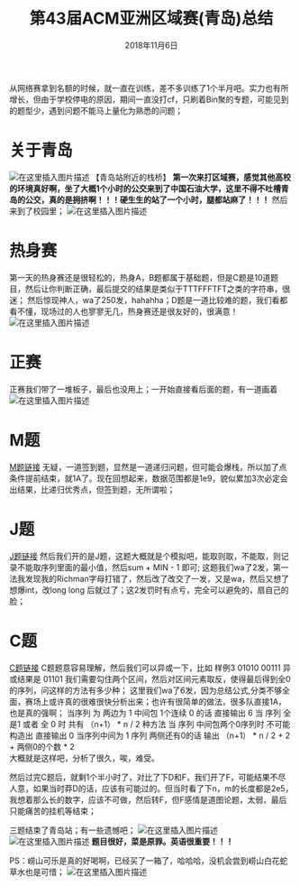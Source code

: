 ﻿---
title:  第43届ACM亚洲区域赛(青岛)总结
date: 2018年11月6日
tags:  -第43届ACM亚洲区域赛
categories: 比赛总结
---
从网络赛拿到名额的时候，就一直在训练，差不多训练了1个半月吧。实力也有所增长，但由于学校停电的原因，期间一直没打cf，只刷着Bin聚的专题，可能见到的题型少，遇到问题不能马上量化为熟悉的问题；

# 关于青岛
![在这里插入图片描述](/image/第43届ACM亚洲区域赛[青岛]/栈桥.jpg)
        【青岛站附近的栈桥】
<escape><!-- more --></escape>
**第一次来打区域赛，感觉其他高校的环境真好啊，坐了大概1个小时的公交来到了中国石油大学，这里不得不吐槽青岛的公交，真的是拥挤啊！！！硬生生的站了一个小时，腿都站麻了！！！**
然后来到了校园里；
![在这里插入图片描述](/image/第43届ACM亚洲区域赛[青岛]/创造太阳.jpg)
# 热身赛
第一天的热身赛还是很轻松的，热身A，B题都属于基础题，但是C题是10道题目，然后让你判断正确，最后提交的结果是类似于TTTFFFTFT之类的字符串，很迷；
然后惊现神人，wa了250发，hahahha；D题是一道比较难的题，我们看都看不懂，现场过的人也寥寥无几，热身赛还是很友好的，很满意！
![在这里插入图片描述](/image/第43届ACM亚洲区域赛[青岛]/wa250发.jpg)

# 正赛
正赛我们带了一堆板子，最后也没用上；一开始直接看后面的题，有一道画着
![在这里插入图片描述](/image/第43届ACM亚洲区域赛[青岛]/签到.png)

# M题
[M题链接][1]
无疑，一道签到题，显然是一道递归问题，但可能会爆栈，所以加了点条件提前结束，就1A了。现在回想起来，数据范围都是1e9，貌似累加3次必定会出结果，比递归优秀点，但签到题，无所谓啦；

# J题
[J题链接][2]
然后我们开的是J题，这题大概就是个模拟吧，能取则取，不能取，则记录不能取序列里面的最小值，然后sum + MIN - 1 即可;
这题我们wa了2发，第一法我发现我的Richman字母打错了，然后改了改交了一发，又是wa，然后又想了想爆int，改long long 后就过了；这2发罚时有点亏，完全可以避免的，扇自己的脸；

# C题
[C题链接][3]
C题题意容易理解，然后我们可以异或一下，比如 样例3  01010 00111  异或结果是 01101 我们需要勾住两个区间，然后对区间元素取反，使得最后得到全0的序列，问这样的方法有多少种；
这里我们wa了6发，因为总结公式,分类不够全面，赛场上或许真的很难很快分析出来；也许有很简单的做法，很多队直接1A，也是真的强啊；
当序列 为 两边为 1 中间包 1个连续 0 的话 直接输出 6
当 序列 全是1 或者 全 0 时 共有 （n+1） * n / 2 种方法
当 序列 中间包两个0序列时 不可能构造出 直接输出 0
当序列中间为 1 序列 两侧还有0的话 输出 （n+1） * n / 2 + 2 + 两侧0的个数 * 2   
大概就是这样吧，分析了很久，唉，难受。

然后过完C题后，就剩1个半小时了，对比了下D和F，我们开了F，可能结果不尽人意，如果当时莽D的话，应该有可能过的。但当时看了下n，m的长度都是2e5，我想着那么长的数字，应该不可做，然后转F，但F感情是道图论题，太弱，最后只能痛苦的挂机等结束；

三题结束了青岛站；有一些遗憾吧；
![在这里插入图片描述](/image/第43届ACM亚洲区域赛[青岛]/过题.jpg)
![在这里插入图片描述](/image/第43届ACM亚洲区域赛[青岛]/全景图.jpg)
**题目很好，菜是原罪。英语很重要！！！**

PS：崂山可乐是真的好喝啊，已经买了一箱了，哈哈哈，没机会尝到崂山白花蛇草水也是可惜；
![在这里插入图片描述](/image/第43届ACM亚洲区域赛[青岛]/崂山可乐.jpg)


  [1]: http://acm.zju.edu.cn/onlinejudge/showProblem.do?problemCode=4070
  [2]: http://acm.zju.edu.cn/onlinejudge/showProblem.do?problemCode=4067
  [3]: http://acm.zju.edu.cn/onlinejudge/showProblem.do?problemCode=4060